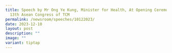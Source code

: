 ```yaml
---
title: Speech by Mr Ong Ye Kung, Minister for Health, At Opening Ceremony of
  13th Asean Congress of TCM
permalink: /newsroom/speeches/10122023/
date: 2023-12-10
layout: post
description: ""
image: ""
variant: tiptap
---
```

